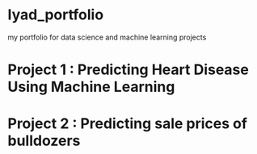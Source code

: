 # Iyad_portfolio
my portfolio for data science and machine learning projects

# Project 1 : Predicting Heart Disease Using Machine Learning
# Project 2 : Predicting sale prices of bulldozers

